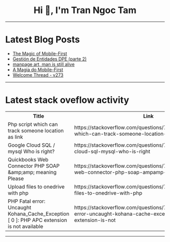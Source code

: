<h1 align="center">Hi 👋, I'm Tran Ngoc Tam</h1>

---

# Latest Blog Posts 
<!-- BLOG-POST-LIST:START -->
- [The Magic of Mobile-First](https://dev.to/devpedrodias/the-magic-of-mobile-first-3g24)
- [Gestión de Entidades DPE &lpar;parte 2&rpar;](https://dev.to/villacisg93/gestion-de-entidades-dpe-parte-2-3kc5)
- [manpage art, man is still alive](https://dev.to/poetaman/manpage-art-man-is-still-alive-511c)
- [A Magia do Mobile-First](https://dev.to/devpedrodias/a-magia-do-mobile-first-35di)
- [Welcome Thread - v273](https://dev.to/devteam/welcome-thread-v273-5djj)
<!-- BLOG-POST-LIST:END -->

---

# Latest stack oveflow activity
<table>
  <tr><th>Title</th><th>Link</th></tr>
  <!-- STACKOVERFLOW:START --><tr><td>Php script which can track someone location as link</td><td>https://stackoverflow.com/questions/78375293/php-script-which-can-track-someone-location-as-link</td></tr><tr><td>Google Cloud SQL / mysql Who is right?</td><td>https://stackoverflow.com/questions/78375255/google-cloud-sql-mysql-who-is-right</td></tr><tr><td>Quickbooks Web Connector PHP SOAP &amp;amp;amp; meaning Please</td><td>https://stackoverflow.com/questions/78375248/quickbooks-web-connector-php-soap-ampamp-meaning-please</td></tr><tr><td>Upload files to onedrive with php</td><td>https://stackoverflow.com/questions/78375159/upload-files-to-onedrive-with-php</td></tr><tr><td>PHP Fatal error: Uncaught Kohana_Cache_Exception [ 0 ]: PHP APC extension is not available</td><td>https://stackoverflow.com/questions/78375062/php-fatal-error-uncaught-kohana-cache-exception-0-php-apc-extension-is-not</td></tr><!-- STACKOVERFLOW:END -->
</table>

---


